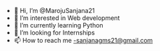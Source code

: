 - 👋 Hi, I’m @MarojuSanjana21
- 👀 I’m interested in Web development
- 🌱 I’m currently learning Python
- 💞️ I’m looking for Internships
- 📫 How to reach me -sanjanagms21@gmail.com

<!---
MarojuSanjana21/MarojuSanjana21 is a ✨ special ✨ repository because its `README.md` (this file) appears on your GitHub profile.
You can click the Preview link to take a look at your changes.
--->
